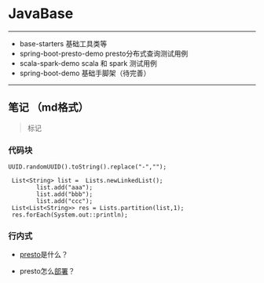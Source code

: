 # JavaBase
***
* base-starters  基础工具类等
* spring-boot-presto-demo   presto分布式查询测试用例
* scala-spark-demo  scala 和 spark 测试用例
* spring-boot-demo  基础手脚架（待完善）




***
## 笔记 （md格式）


>标记

### 代码块

`UUID.randomUUID().toString().replace("-","");`

``` 代码块多行
 List<String> list =  Lists.newLinkedList();
        list.add("aaa");
        list.add("bbb");
        list.add("ccc");
 List<List<String>> res = Lists.partition(list,1);
 res.forEach(System.out::println);
```
### 行内式
* [presto](http://www.baidu.com)是什么？

[部署]:(http://www.baidu.com) "presto部署"
* presto怎么[部署]？